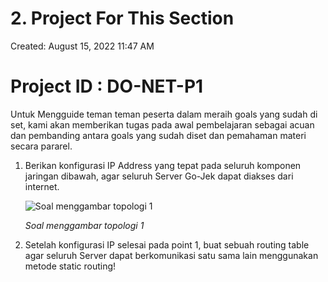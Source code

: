 # 2. Project For This Section

Created: August 15, 2022 11:47 AM

# Project ID : DO-NET-P1

Untuk Mengguide teman teman peserta dalam meraih goals yang sudah di set, kami akan memberikan tugas pada awal pembelajaran sebagai acuan dan pembanding antara goals yang sudah diset dan pemahaman materi secara pararel.

1. Berikan konfigurasi IP Address yang tepat pada seluruh komponen jaringan dibawah, agar seluruh Server Go-Jek dapat diakses dari internet.
    
    ![*Soal menggambar topologi 1*](https://lh4.googleusercontent.com/mLmQKNvx69dJBJ7Tf-n10t5aCUH__LdJb4rWEouXMrNBj6OtnukRciV39zBO3NsZ24mgUIwnNLjgdRDSwlHUe5HdKYK8s8DOowK5fFU1Ac7eht6qvt9u5fAnex5zghbQazu6DSvRiCpCrY9PdE1bTw)
    
    *Soal menggambar topologi 1*
    
2. Setelah konfigurasi IP selesai pada point 1, buat sebuah routing table agar seluruh Server dapat berkomunikasi satu sama lain menggunakan metode static routing!